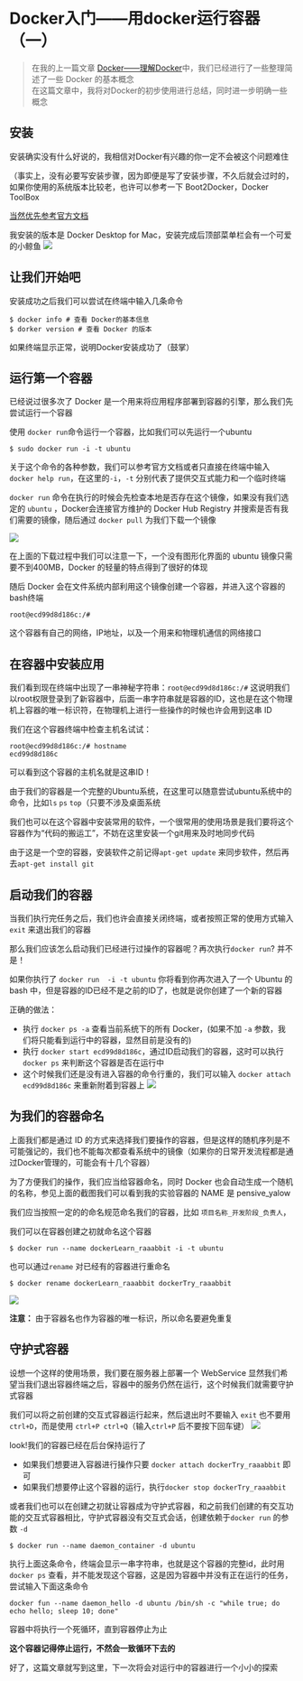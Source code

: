 # Docker入门——用docker运行容器（一）
> 在我的上一篇文章 [Docker——理解Docker](https://raaabbit.github.io/Docker/%E7%90%86%E8%A7%A3Docker/#docker%E6%98%AF%E4%BB%80%E4%B9%88)中，我们已经进行了一些整理简述了一些 Docker 的基本概念    
> 在这篇文章中，我将对Docker的初步使用进行总结，同时进一步明确一些概念

## 安装
安装确实没有什么好说的，我相信对Docker有兴趣的你一定不会被这个问题难住

（事实上，没有必要写安装步骤，因为即便是写了安装步骤，不久后就会过时的，如果你使用的系统版本比较老，也许可以参考一下 Boot2Docker，Docker ToolBox

[当然优先参考官方文档](https://docs.docker.com/docker-for-mac/install/)

我安装的版本是 Docker Desktop for Mac，安装完成后顶部菜单栏会有一个可爱的小鲸鱼
![](./img1.png)

## 让我们开始吧
安装成功之后我们可以尝试在终端中输入几条命令
```shell
$ docker info # 查看 Docker的基本信息
$ dorker version # 查看 Docker 的版本
```
如果终端显示正常，说明Docker安装成功了（鼓掌）

## 运行第一个容器
已经说过很多次了 Docker 是一个用来将应用程序部署到容器的引擎，那么我们先尝试运行一个容器

使用 `docker run`命令运行一个容器，比如我们可以先运行一个ubuntu
```shell
$ sudo docker run -i -t ubuntu
```
关于这个命令的各种参数，我们可以参考官方文档或者只直接在终端中输入 `docker help run`，在这里的`-i`，`-t` 分别代表了提供交互式能力和一个临时终端

`docker run` 命令在执行的时候会先检查本地是否存在这个镜像，如果没有我们选定的 `ubuntu` ，Docker会连接官方维护的 Docker Hub Registry 并搜索是否有我们需要的镜像，随后通过 `docker pull` 为我们下载一个镜像

![](./img2.png)

在上面的下载过程中我们可以注意一下，一个没有图形化界面的 ubuntu 镜像只需要不到400MB，Docker 的轻量的特点得到了很好的体现

随后 Docker 会在文件系统内部利用这个镜像创建一个容器，并进入这个容器的bash终端
```
root@ecd99d8d186c:/#
```

这个容器有自己的网络，IP地址，以及一个用来和物理机通信的网络接口

## 在容器中安装应用
我们看到现在终端中出现了一串神秘字符串：`root@ecd99d8d186c:/#` 这说明我们以root权限登录到了新容器中，后面一串字符串就是容器的ID，这也是在这个物理机上容器的唯一标识符，在物理机上进行一些操作的时候也许会用到这串 ID

我们在这个容器终端中检查主机名试试：
```
root@ecd99d8d186c:/# hostname
ecd99d8d186c
```
可以看到这个容器的主机名就是这串ID！

由于我们的容器是一个完整的Ubuntu系统，在这里可以随意尝试ubuntu系统中的命令，比如`ls` `ps` `top`（只要不涉及桌面系统

我们也可以在这个容器中安装常用的软件，一个很常用的使用场景是我们要将这个容器作为“代码的搬运工”，不妨在这里安装一个git用来及时地同步代码

由于这是一个空的容器，安装软件之前记得`apt-get update` 来同步软件，然后再去`apt-get install git`

## 启动我们的容器
当我们执行完任务之后，我们也许会直接关闭终端，或者按照正常的使用方式输入 `exit` 来退出我们的容器

那么我们应该怎么启动我们已经进行过操作的容器呢？再次执行`docker run`? 并不是！

如果你执行了 `docker run  -i -t ubuntu` 你将看到你再次进入了一个 Ubuntu 的 bash 中，但是容器的ID已经不是之前的ID了，也就是说你创建了一个新的容器

正确的做法：
- 执行 `docker ps -a` 查看当前系统下的所有 Docker，(如果不加 `-a` 参数，我们将只能看到运行中的容器，显然目前是没有的)
- 执行 `docker start ecd99d8d186c`，通过ID启动我们的容器，这时可以执行 `docker ps` 来判断这个容器是否在运行中
- 这个时候我们还是没有进入容器的命令行重的，我们可以输入 `docker attach ecd99d8d186c` 来重新附着到容器上
![](./img3.png)

## 为我们的容器命名
上面我们都是通过 ID 的方式来选择我们要操作的容器，但是这样的随机序列是不可能强记的，我们也不能每次都查看系统中的镜像（如果你的日常开发流程都是通过Docker管理的，可能会有十几个容器）

为了方便我们的操作，我们应当给容器命名，同时 Docker 也会自动生成一个随机的名称，参见上面的截图我们可以看到我的实验容器的 NAME 是 pensive_yalow 

我们应当按照一定的的命名规范命名我们的容器，比如 `项目名称_开发阶段_负责人`，

我们可以在容器创建之初就命名这个容器
```
$ docker run --name dockerLearn_raaabbit -i -t ubuntu
```
也可以通过`rename` 对已经有的容器进行重命名
```
$ docker rename dockerLearn_raaabbit dockerTry_raaabbit
```
![](./img4.png)

**注意：** 由于容器名也作为容器的唯一标识，所以命名要避免重复

## 守护式容器
设想一个这样的使用场景，我们要在服务器上部署一个 WebService 显然我们希望当我们退出容器终端之后，容器中的服务仍然在运行，这个时候我们就需要守护式容器

我们可以将之前创建的交互式容器运行起来，然后退出时不要输入 `exit` 也不要用 `ctrl+D`，而是使用 `ctrl+P ctrl+Q`（输入`ctrl+P` 后不要按下回车键）
![](./img5.png)

look!我们的容器已经在后台保持运行了

- 如果我们想要进入容器进行操作只要 `docker attach dockerTry_raaabbit` 即可
- 如果我们想要停止这个容器的运行，执行`docker stop dockerTry_raaabbit`

或者我们也可以在创建之初就让容器成为守护式容器，和之前我们创建的有交互功能的交互式容器相比，守护式容器没有交互式会话，创建依赖于`docker run` 的参数 `-d`
```
$ docker run --name daemon_container -d ubuntu
```
执行上面这条命令，终端会显示一串字符串，也就是这个容器的完整id，此时用 `docker ps` 查看，并不能发现这个容器，这是因为容器中并没有正在运行的任务，尝试输入下面这条命令
```
docker fun --name daemon_hello -d ubuntu /bin/sh -c "while true; do echo hello; sleep 10; done"
```
容器中将执行一个死循环，直到容器停止为止

**这个容器记得停止运行，不然会一致循环下去的**

好了，这篇文章就写到这里，下一次将会对运行中的容器进行一个小小的探索